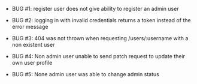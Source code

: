 - BUG #1: register user does not give ability to register an admin user

- BUG #2: logging in with invalid credentials returns a token instead of the error message

- BUG #3: 404 was not thrown when requesting /users/:username with a non existent user

- BUG #4: Non admin user unable to send patch request to update their own user profile

- BUG #5: None admin user was able to change admin status